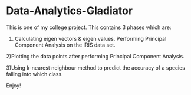 # Data-Analytics-Gladiator
This is one of my college project. This contains 3 phases which are: 


1) Calculating eigen vectors & eigen values. Performing Principal Component Analysis on the IRIS data set. 


2)Plotting the data points after performing Principal Component Analysis. 


3)Using k-nearest neighbour method to predict the accuracy of a species falling into which class.


Enjoy!
